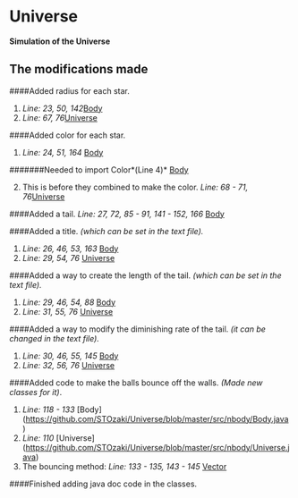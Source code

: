 # Universe
**Simulation of the Universe**
## The modifications made
####Added radius for each star. 
1. *Line: 23, 50, 142*[Body](https://github.com/STOzaki/Universe/blob/master/src/nbody/Body.java)
2. *Line: 67, 76*[Universe](https://github.com/STOzaki/Universe/blob/master/src/nbody/Universe.java)

####Added color for each star.
1. *Line: 24, 51, 164* [Body](https://github.com/STOzaki/Universe/blob/master/src/nbody/Body.java)

#######Needed to import Color*(Line 4)* [Body](https://github.com/STOzaki/Universe/blob/master/src/nbody/Body.java)

2. This is before they combined to make the color.
  *Line: 68 - 71, 76*[Universe](https://github.com/STOzaki/Universe/blob/master/src/nbody/Universe.java)

####Added a tail.
*Line: 27, 72, 85 - 91, 141 - 152, 166* [Body](https://github.com/STOzaki/Universe/blob/master/src/nbody/Body.java)

####Added a title. *(which can be set in the text file).*
1. *Line: 26, 46, 53, 163* [Body](https://github.com/STOzaki/Universe/blob/master/src/nbody/Body.java)
2. *Line: 29, 54, 76* [Universe](https://github.com/STOzaki/Universe/blob/master/src/nbody/Universe.java)

####Added a way to create the length of the tail. *(which can be set in the text file).*
1. *Line: 29, 46, 54, 88* [Body](https://github.com/STOzaki/Universe/blob/master/src/nbody/Body.java)
2. *Line: 31, 55, 76* [Universe](https://github.com/STOzaki/Universe/blob/master/src/nbody/Universe.java)

####Added a way to modify the diminishing rate of the tail. *(it can be changed in the text file).*
1. *Line: 30, 46, 55, 145* [Body](https://github.com/STOzaki/Universe/blob/master/src/nbody/Body.java)
2. *Line: 32, 56, 76* [Universe](https://github.com/STOzaki/Universe/blob/master/src/nbody/Universe.java)

####Added code to make the balls bounce off the walls. *(Made new classes for it)*.
1. *Line: 118 - 133* [Body] (https://github.com/STOzaki/Universe/blob/master/src/nbody/Body.java)
2. *Line: 110* [Universe] (https://github.com/STOzaki/Universe/blob/master/src/nbody/Universe.java)
3. The bouncing method: *Line: 133 - 135, 143 - 145* [Vector](https://github.com/STOzaki/Universe/blob/master/src/nbody/Vector.java)

####Finished adding java doc code in the classes.
